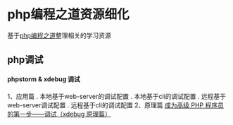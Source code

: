 # php编程之道资源细化

基于<a href="https://phptherightway.golaravel.com/" targe="_blank">php编程之道</a>整理相关的学习资源

## php调试
#### phpstorm & xdebug 调试
1、应用篇
  . 本地基于web-server的调试配置
  . 本地基于cli的调试配置
  . 远程基于web-server调试配置
  . 远程基于cli的调试配置
2、原理篇
  <a href="https://laravel-china.org/articles/4090/the-first-step-to-becoming-a-senior-php-programmer-debugging-xdebug-principle" target="_blank">成为高级 PHP 程序员的第一步——调试（xdebug 原理篇）</a>
